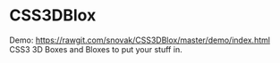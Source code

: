 # CSS3DBlox
Demo: https://rawgit.com/snovak/CSS3DBlox/master/demo/index.html
CSS3 3D Boxes and Bloxes to put your stuff in.
